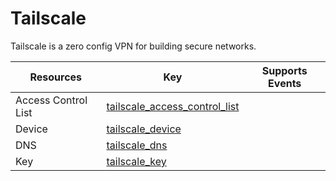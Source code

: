Tailscale
=========
Tailscale is a zero config VPN for building secure networks.

| **Resources**       | **Key**                                                                 | **Supports Events** |
| ------------------- | ----------------------------------------------------------------------- | ------------------- |
| Access Control List | [tailscale\_access\_control\_list](tailscale\_access\_control\_list.md) |                     |
| Device              | [tailscale\_device](tailscale\_device.md)                               |                     |
| DNS                 | [tailscale\_dns](tailscale\_dns.md)                                     |                     |
| Key                 | [tailscale\_key](tailscale\_key.md)                                     |                     |
